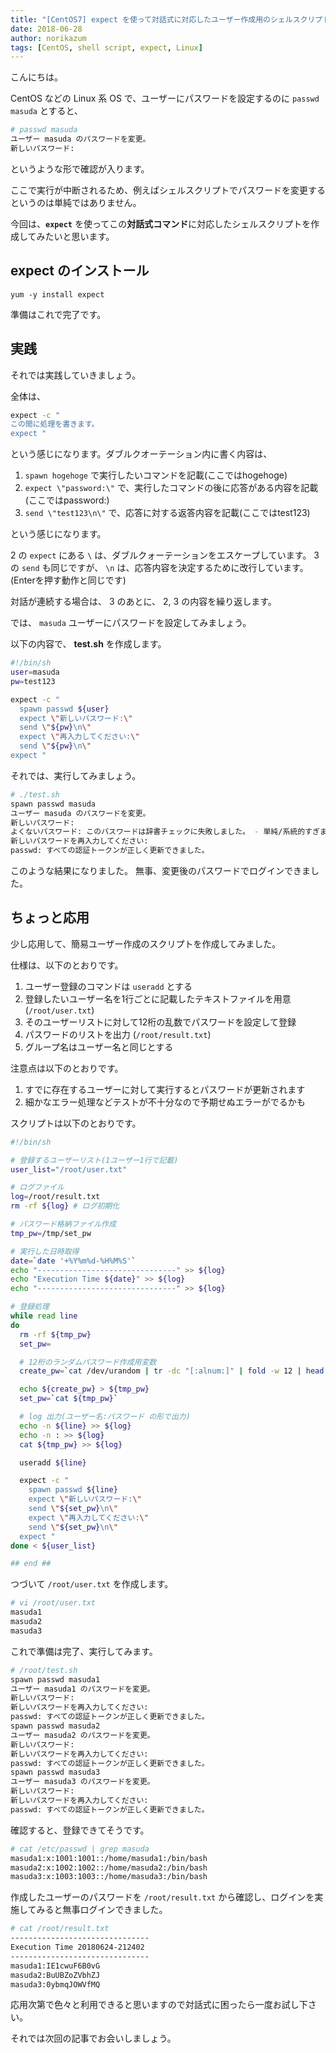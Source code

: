 ```yaml
---
title: "[CentOS7] expect を使って対話式に対応したユーザー作成用のシェルスクリプトを作る"
date: 2018-06-28
author: norikazum
tags: [CentOS, shell script, expect, Linux]
---
```


こんにちは。

CentOS などの Linux 系 OS で、ユーザーにパスワードを設定するのに `passwd masuda` とすると、

```sh
# passwd masuda
ユーザー masuda のパスワードを変更。
新しいパスワード:
```

というような形で確認が入ります。

ここで実行が中断されるため、例えばシェルスクリプトでパスワードを変更するというのは単純ではありません。

今回は、**`expect`** を使ってこの**対話式コマンド**に対応したシェルスクリプトを作成してみたいと思います。

## expect のインストール

`yum -y install expect`

準備はこれで完了です。

## 実践

それでは実践していきましょう。

全体は、

```sh
expect -c "
この間に処理を書きます。
expect "
```

という感じになります。ダブルクオーテーション内に書く内容は、

1. `spawn hogehoge` で実行したいコマンドを記載(ここではhogehoge)
1. `expect \"password:\"` で、実行したコマンドの後に応答がある内容を記載(ここではpassword:)
1. `send \"test123\n\"` で、応答に対する返答内容を記載(ここではtest123)

という感じになります。

2 の `expect` にある `\` は、ダブルクォーテーションをエスケープしています。
3 の `send` も同じですが、 `\n` は、応答内容を決定するために改行しています。 (Enterを押す動作と同じです)

対話が連続する場合は、 3 のあとに、 2, 3 の内容を繰り返します。

では、 `masuda` ユーザーにパスワードを設定してみましょう。

以下の内容で、 **test.sh** を作成します。

```sh
#!/bin/sh
user=masuda
pw=test123

expect -c "
  spawn passwd ${user}
  expect \"新しいパスワード:\"
  send \"${pw}\n\"
  expect \"再入力してください:\"
  send \"${pw}\n\"
expect "
```

それでは、実行してみましょう。

```sh
# ./test.sh
spawn passwd masuda
ユーザー masuda のパスワードを変更。
新しいパスワード:
よくないパスワード: このパスワードは辞書チェックに失敗しました。 - 単純/系統的すぎます
新しいパスワードを再入力してください:
passwd: すべての認証トークンが正しく更新できました。
```

このような結果になりました。
無事、変更後のパスワードでログインできました。

## ちょっと応用

少し応用して、簡易ユーザー作成のスクリプトを作成してみました。

仕様は、以下のとおりです。

1. ユーザー登録のコマンドは `useradd` とする
1. 登録したいユーザー名を1行ごとに記載したテキストファイルを用意 (`/root/user.txt`)
1. そのユーザーリストに対して12桁の乱数でパスワードを設定して登録
1. パスワードのリストを出力 (`/root/result.txt`)
1. グループ名はユーザー名と同じとする

注意点は以下のとおりです。

1. すでに存在するユーザーに対して実行するとパスワードが更新されます
1. 細かなエラー処理などテストが不十分なので予期せぬエラーがでるかも

スクリプトは以下のとおりです。

```sh
#!/bin/sh

# 登録するユーザーリスト(1ユーザー1行で記載)
user_list="/root/user.txt"

# ログファイル
log=/root/result.txt
rm -rf ${log} # ログ初期化

# パスワード格納ファイル作成
tmp_pw=/tmp/set_pw

# 実行した日時取得
date=`date '+%Y%m%d-%H%M%S'`
echo "-------------------------------" >> ${log}
echo "Execution Time ${date}" >> ${log}
echo "-------------------------------" >> ${log}

# 登録処理
while read line
do
  rm -rf ${tmp_pw}
  set_pw=

  # 12桁のランダムパスワード作成用変数
  create_pw=`cat /dev/urandom | tr -dc "[:alnum:]" | fold -w 12 | head -c 12`

  echo ${create_pw} > ${tmp_pw}
  set_pw=`cat ${tmp_pw}`

  # log 出力(ユーザー名:パスワード の形で出力)
  echo -n ${line} >> ${log}
  echo -n : >> ${log}
  cat ${tmp_pw} >> ${log}

  useradd ${line}

  expect -c "
    spawn passwd ${line}
    expect \"新しいパスワード:\"
    send \"${set_pw}\n\"
    expect \"再入力してください:\"
    send \"${set_pw}\n\"
  expect "
done < ${user_list}

## end ##
```

つづいて `/root/user.txt` を作成します。

```sh
# vi /root/user.txt
masuda1
masuda2
masuda3
```

これで準備は完了、実行してみます。

```sh
# /root/test.sh
spawn passwd masuda1
ユーザー masuda1 のパスワードを変更。
新しいパスワード:
新しいパスワードを再入力してください:
passwd: すべての認証トークンが正しく更新できました。
spawn passwd masuda2
ユーザー masuda2 のパスワードを変更。
新しいパスワード:
新しいパスワードを再入力してください:
passwd: すべての認証トークンが正しく更新できました。
spawn passwd masuda3
ユーザー masuda3 のパスワードを変更。
新しいパスワード:
新しいパスワードを再入力してください:
passwd: すべての認証トークンが正しく更新できました。
```

確認すると、登録できてそうです。

```sh
# cat /etc/passwd | grep masuda
masuda1:x:1001:1001::/home/masuda1:/bin/bash
masuda2:x:1002:1002::/home/masuda2:/bin/bash
masuda3:x:1003:1003::/home/masuda3:/bin/bash
```

作成したユーザーのパスワードを `/root/result.txt` から確認し、ログインを実施してみると無事ログインできました。

```sh
# cat /root/result.txt
-------------------------------
Execution Time 20180624-212402
-------------------------------
masuda1:IE1cwuF6B0vG
masuda2:BuUBZoZVbhZJ
masuda3:0ybmqJOWVfMQ
```

応用次第で色々と利用できると思いますので対話式に困ったら一度お試し下さい。

それでは次回の記事でお会いしましょう。